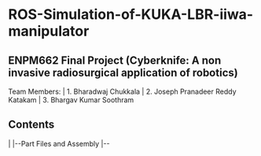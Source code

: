 # ROS-Simulation-of-KUKA-LBR-iiwa-manipulator

## ENPM662 Final Project (Cyberknife: A non invasive radiosurgical application of robotics)

Team Members: 
| 1. Bharadwaj Chukkala
| 2. Joseph Pranadeer Reddy Katakam
| 3. Bhargav Kumar Soothram

## Contents
|
|--Part Files and Assembly
|--
